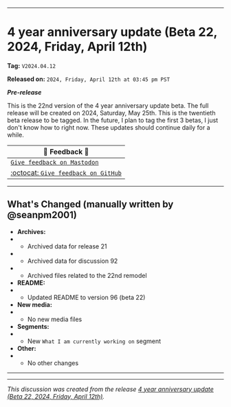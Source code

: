 
***

# 4 year anniversary update (Beta 22, 2024, Friday, April 12th)

**Tag:** `V2024.04.12`

**Released on:** `2024, Friday, April 12th at 03:45 pm PST`

***Pre-release***

This is the 22nd version of the 4 year anniversary update beta. The full release will be created on 2024, Saturday, May 25th. This is the twentieth beta release to be tagged. In the future, I plan to tag the first 3 betas, I just don't know how to right now. These updates should continue daily for a while.

| 📣️ Feedback 💬️ |
|---|
| [`Give feedback on Mastodon`](https://techhub.social/deck/@seanpm2001/112237731368032617) |
| [:octocat: `Give feedback on GitHub`](https://github.com/seanpm2001/seanpm2001/discussions/93/) |

---

## What's Changed (manually written by @seanpm2001)

- **Archives:**
- - Archived data for release 21
- - Archived data for discussion 92
- - Archived files related to the 22nd remodel
- **README:**
- - Updated README to version 96 (beta 22)
- **New media:**
- - No new media files
- **Segments:**
- - New `What I am currently working on` segment
- **Other:**
- - No other changes

***


<hr /><em>This discussion was created from the release <a href='https://github.com/seanpm2001/seanpm2001/releases/tag/V2024.04.12'>4 year anniversary update (Beta 22, 2024, Friday, April 12th)</a>.</em>
